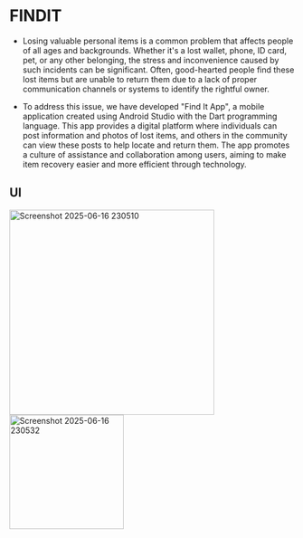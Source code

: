 # FINDIT
- Losing valuable personal items is a common problem that affects people of all ages and backgrounds. Whether it's a lost wallet, phone, ID card, pet, or any other belonging, the stress and inconvenience caused by such incidents can be significant. Often, good-hearted people find these lost items but are unable to return them due to a lack of proper communication channels or systems to identify the rightful owner.
  
- To address this issue, we have developed "Find It App", a mobile application created using Android Studio with the Dart programming language. This app provides a digital platform where individuals can post information and photos of lost items, and others in the community can view these posts to help locate and return them. The app promotes a culture of assistance and collaboration among users, aiming to make item recovery easier and more efficient through technology.

## UI

<img width="362" alt="Screenshot 2025-06-16 230510" src="https://github.com/user-attachments/assets/b34ab202-8dbb-4222-ac3e-e93726997ae8" />
<br>
<img width="202" alt="Screenshot 2025-06-16 230532" src="https://github.com/user-attachments/assets/a4ac4c4d-7f7e-4834-be38-2afb185d7a07" />
